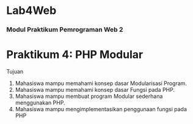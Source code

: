 # Lab4Web

### Modul Praktikum Pemrograman Web 2

# Praktikum 4: PHP Modular

Tujuan
1. Mahasiswa mampu memahami konsep dasar Modularisasi Program.
2. Mahasiswa mampu memahami konsep dasar Fungsi pada PHP.
3. Mahasiswa mampu membuat program Modular sederhana menggunakan PHP.
4. Mahasiswa mampu mengimplementasikan penggunaan fungsi pada PHP
